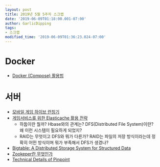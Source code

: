 ```yaml
---
layout: post
title: 2019년 5월 5주차 스크랩
date: '2019-06-09T01:18:00.001-07:00'
author: GarlicDipping
tags:
- 스크랩
modified_time: '2019-06-09T01:36:23.024-07:00'
---
```


# Docker
- [Docker (Compose) 활용법](http://raccoonyy.github.io/docker-usages-for-dev-environment-setup/)

# 서버

- [모바일 게임 하이브 런칭기](https://www.slideshare.net/ssuser4889dc/ss-89165911)
- [게임서비스를 위한 Elasticache 활용 전략](https://www.slideshare.net/awskorea/amazon-elasti-cache-seungmo-koo)
  - 하둡이란 뭘까? Hbase와의 관계는? DFS(Distributed File System)이란?  
  왜 이런 시스템이 필요하게 되었지?
  - RAID는 무엇이고 DFS와 뭐가 다른가? RAID는 파일의 저장 방식이라는데 정확히 어떤 방식이며 뭐가 부족해서 DFS가 생겼나?
- [Bigtable: A Distributed Storage System for Structured Data](https://ai.google/research/pubs/pub27898)
- [Zookeper란 무엇인가](https://bcho.tistory.com/1016)
- [Technical Details of Pinpoint](https://naver.github.io/pinpoint/1.7.3/techdetail.html)
